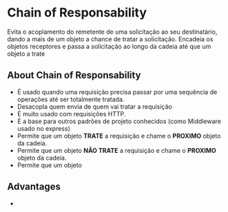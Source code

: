 # Chain of Responsability

Evita o acoplamento do remetente de uma solicitação ao seu destinatário, dando a mais de um objeto a chance de tratar a solicitação. Encadeia os objetos receptores e passa a solicitação ao longo da cadeia até que um objeto a trate

## About Chain of Responsability

- É usado quando uma requisição precisa passar  por uma sequência de operações até ser totalmente tratada.
- Desacopla quem envia de quem vai tratar a requisição
- É muito usado com requisições HTTP.
- É a base para outros padrões de projeto conhecidos (como Middleware usado no express)
- Permite que um objeto **TRATE** a requisição e chame o **PROXIMO** objeto da cadeia.
- Permite que um objeto **NÃO TRATE** a requisição e chame o **PROXIMO** objeto da cadeia.
- Permite que um objeto


## Advantages

-
